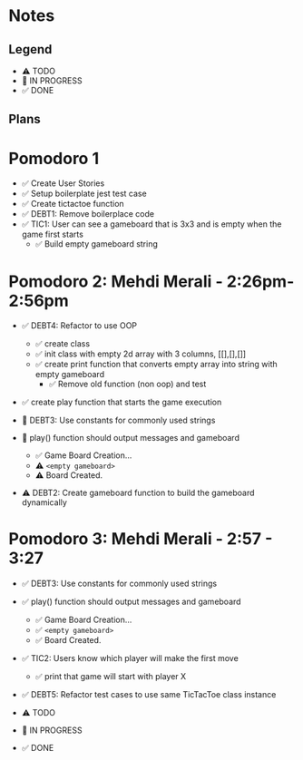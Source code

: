 # Notes

## Legend

- ⚠ TODO
- 🚧 IN PROGRESS
- ✅ DONE

## Plans

# Pomodoro 1

- ✅ Create User Stories
- ✅ Setup boilerplate jest test case
- ✅ Create tictactoe function
- ✅ DEBT1: Remove boilerplace code
- ✅ TIC1: User can see a gameboard that is 3x3 and is empty when the game first starts
  - ✅ Build empty gameboard string

# Pomodoro 2: Mehdi Merali - 2:26pm-2:56pm

- ✅ DEBT4: Refactor to use OOP
  - ✅ create class
  - ✅ init class with empty 2d array with 3 columns, [[],[],[]]
  - ✅ create print function that converts empty array into string with empty gameboard
    - ✅ Remove old function (non oop) and test
- ✅ create play function that starts the game execution
- 🚧 DEBT3: Use constants for commonly used strings
- 🚧 play() function should output messages and gameboard

  - ✅ Game Board Creation...
  - ⚠ `<empty gameboard>`
  - ⚠ Board Created.

- ⚠ DEBT2: Create gameboard function to build the gameboard dynamically

# Pomodoro 3: Mehdi Merali - 2:57 - 3:27

- ✅ DEBT3: Use constants for commonly used strings
- ✅ play() function should output messages and gameboard

  - ✅ Game Board Creation...
  - ✅ `<empty gameboard>`
  - ✅ Board Created.

- ✅ TIC2: Users know which player will make the first move

  - ✅ print that game will start with player X

- ✅ DEBT5: Refactor test cases to use same TicTacToe class instance

- ⚠ TODO
- 🚧 IN PROGRESS
- ✅ DONE
